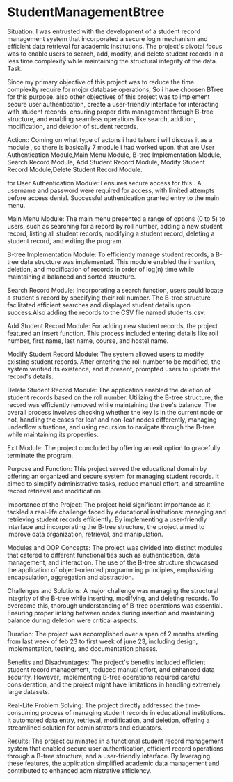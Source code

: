 # StudentManagementBtree

Situation:
I was entrusted with the development of a  student record management system that incorporated
 a secure login mechanism and efficient data retrieval for academic institutions. The project's pivotal
  focus was to enable users to search, add, modify, and delete student records in a less time complexity while maintaining the 
  structural integrity of the data.
Task:

Since my primary objective of this project was to reduce the time complexity require for mojor database operations, So i 
have choosen BTree for this purpose.
also other objectives of this project was to implement secure user authentication, create a 
user-friendly interface for interacting with student records, ensuring proper data management through
 B-tree structure, and enabling seamless operations like search, addition, modification, and deletion 
 of student records.

Action::
Coming on what type of actons i had taken:
i will discuss it as a module , so there is basically 7 module i had worked upon.
that are User Authentication Module,Main Menu Module, B-tree Implementation Module, Search Record Module, Add Student Record Module,
Modify Student Record Module,Delete Student Record Module.

for User Authentication Module:
I ensures secure access for this .
 A username and password were required for access, with limited attempts before access denial. 
 Successful authentication granted entry to the main menu.

Main Menu Module:
The main menu presented a range of options (0 to 5) to users, such as searching for a record by roll number,
 adding a new student record, listing all student records, modifying a student record, deleting a student record, 
 and exiting the program.

B-tree Implementation Module:
To efficiently manage student records, a B-tree data structure was implemented. This module enabled the insertion,
 deletion, and modification of records in order of log(n) time while maintaining a balanced and sorted structure.

Search Record Module:
Incorporating a search function, users could locate a student's record by specifying their roll number. The B-tree
 structure facilitated efficient searches and displayed student details upon success.Also adding the records to the CSV file named students.csv.

Add Student Record Module:
For adding new student records, the project featured an insert function. This process included entering details 
like roll number, first name, last name, course, and hostel name.

Modify Student Record Module:
The system allowed users to modify existing student records. After entering the roll number to be modified,
 the system verified its existence, and if present, prompted users to update the record's details.

Delete Student Record Module:
The application enabled the deletion of student records based on the roll number. Utilizing the B-tree structure, 
the record was efficiently removed while maintaining the tree's balance.
The overall process involves checking whether the key is in the current node or not, handling the cases for leaf and 
non-leaf nodes differently, managing underflow situations, and using recursion to navigate through the B-tree while
 maintaining its properties.

Exit Module:
The project concluded by offering an exit option to gracefully terminate the program.

Purpose and Function:
This project served the educational domain by offering an organized and secure system for managing student records.
 It aimed to simplify administrative tasks, reduce manual effort, and streamline record retrieval and modification.

Importance of the Project:
The project held significant importance as it tackled a real-life challenge faced by educational institutions:
 managing and retrieving student records efficiently. By implementing a user-friendly interface and incorporating
  the B-tree structure, the project aimed to improve data organization, retrieval, and manipulation.


Modules and OOP Concepts:
The project was divided into distinct modules that catered to different functionalities such as authentication,
 data management, and interaction. The use of the B-tree structure showcased the application of object-oriented
  programming principles, emphasizing encapsulation, aggregation and abstraction.

Challenges and Solutions:
A major challenge was managing the structural integrity of the B-tree while inserting, modifying,
 and deleting records. To overcome this, thorough understanding of B-tree operations was essential.
  Ensuring proper linking between nodes during insertion and maintaining balance during deletion were critical aspects.

Duration:
The project was accomplished over a span of 2 months starting from last week of feb 23 to first week of june 23,
 including design, implementation, testing, and documentation phases.

Benefits and Disadvantages:
The project's benefits included efficient student record management, reduced manual effort, and enhanced data security. However, 
implementing B-tree operations required careful consideration, and the project might have limitations in handling extremely large datasets.


Real-Life Problem Solving:
The project directly addressed the time-consuming process of managing student records in educational institutions. 
It automated data entry, retrieval, modification, and deletion, offering a streamlined solution for administrators and educators.

Results:
The project culminated in a functional student record management system that enabled secure user authentication, 
efficient record operations through a B-tree structure, and a user-friendly interface. By leveraging these features,
 the application simplified academic data management and contributed to enhanced administrative efficiency.
